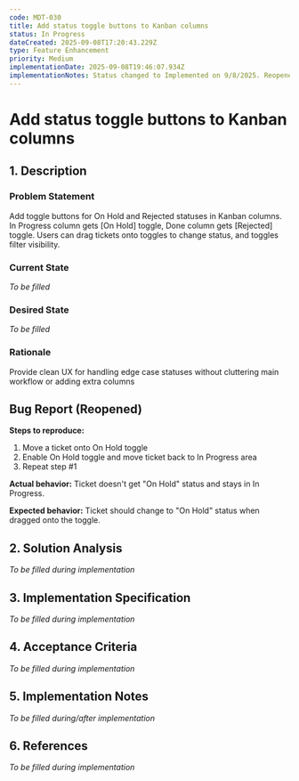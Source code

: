 ```yaml
---
code: MDT-030
title: Add status toggle buttons to Kanban columns
status: In Progress
dateCreated: 2025-09-08T17:20:43.229Z
type: Feature Enhancement
priority: Medium
implementationDate: 2025-09-08T19:46:07.934Z
implementationNotes: Status changed to Implemented on 9/8/2025. Reopened for bug fix.
---
```





# Add status toggle buttons to Kanban columns

## 1. Description

### Problem Statement
Add toggle buttons for On Hold and Rejected statuses in Kanban columns. In Progress column gets [On Hold] toggle, Done column gets [Rejected] toggle. Users can drag tickets onto toggles to change status, and toggles filter visibility.

### Current State
*To be filled*

### Desired State
*To be filled*

### Rationale
Provide clean UX for handling edge case statuses without cluttering main workflow or adding extra columns

## Bug Report (Reopened)

**Steps to reproduce:**
1. Move a ticket onto On Hold toggle
2. Enable On Hold toggle and move ticket back to In Progress area
3. Repeat step #1

**Actual behavior:** Ticket doesn't get "On Hold" status and stays in In Progress.

**Expected behavior:** Ticket should change to "On Hold" status when dragged onto the toggle.

## 2. Solution Analysis
*To be filled during implementation*

## 3. Implementation Specification
*To be filled during implementation*

## 4. Acceptance Criteria
*To be filled during implementation*

## 5. Implementation Notes
*To be filled during/after implementation*

## 6. References
*To be filled during implementation*